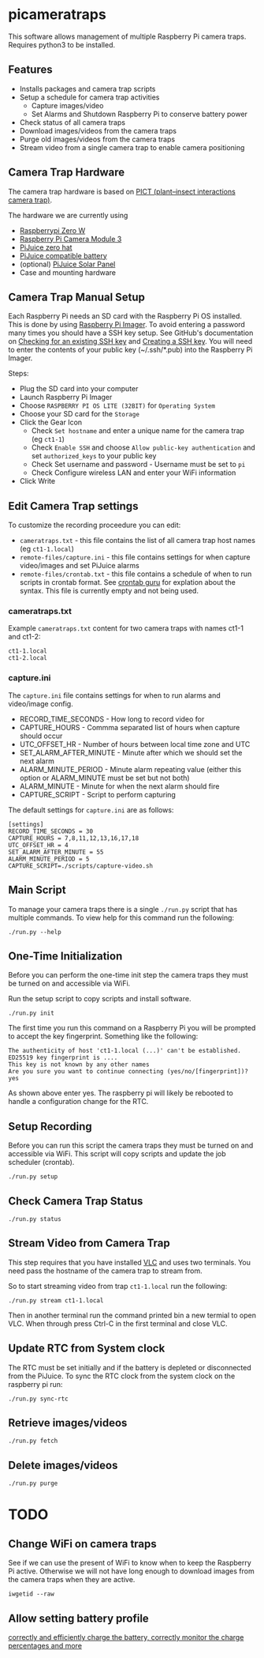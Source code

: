 # picameratraps
This software allows management of multiple Raspberry Pi camera traps.
Requires python3 to be installed.

## Features
- Installs packages and camera trap scripts
- Setup a schedule for camera trap activities
  - Capture images/video
  - Set Alarms and Shutdown Raspberry Pi to conserve battery power
- Check status of all camera traps
- Download images/videos from the camera traps
- Purge old images/videos from the camera traps
- Stream video from a single camera trap to enable camera positioning

## Camera Trap Hardware
The camera trap hardware is based on [PICT (plant–insect interactions camera trap)](https://besjournals.onlinelibrary.wiley.com/doi/full/10.1111/2041-210X.13618).

The hardware we are currently using
- [Raspberrypi Zero W](https://www.raspberrypi.com/products/raspberry-pi-zero-w/)
- [Raspberry Pi Camera Module 3](https://www.raspberrypi.com/products/camera-module-3/)
- [PiJuice zero hat](https://uk.pi-supply.com/products/pijuice-zero)
- [PiJuice compatible battery](https://uk.pi-supply.com/products/pijuice-12000mah-battery?pr_prod_strat=copurchase&pr_rec_id=94106ed08&pr_rec_pid=2470820282449&pr_ref_pid=3189411381329&pr_seq=uniform)
- (optional) [PiJuice Solar Panel](https://uk.pi-supply.com/products/pijuice-solar-panel-6-watt)
- Case and mounting hardware

## Camera Trap Manual Setup
Each Raspberry Pi needs an SD card with the Raspberry Pi OS installed.
This is done by using [Raspberry Pi Imager](https://www.raspberrypi.com/software/).
To avoid entering a password many times you should have a SSH key setup.
See GitHub's documentation on [Checking for an existing SSH key](https://docs.github.com/en/authentication/connecting-to-github-with-ssh/checking-for-existing-ssh-keys) 
and [Creating a SSH key](https://docs.github.com/en/authentication/connecting-to-github-with-ssh/generating-a-new-ssh-key-and-adding-it-to-the-ssh-agent).
You will need to enter the contents of your public key (~/.ssh/*.pub) into the Raspberry Pi Imager.

Steps:
- Plug the SD card into your computer
- Launch Raspberry Pi Imager
- Choose `RASPBERRY PI OS LITE (32BIT)` for `Operating System`
- Choose your SD card for the `Storage`
- Click the Gear Icon
  - Check `Set hostname` and enter a unique name for the camera trap (eg `ct1-1`)
  - Check `Enable SSH` and choose `Allow public-key authentication` and set `authorized_keys` to your public key
  - Check Set username and password - Username must be set to `pi`
  - Check Configure wireless LAN and enter your WiFi information
- Click Write

## Edit Camera Trap settings
To customize the recording proceedure you can edit:
- `cameratraps.txt` - this file contains the list of all camera trap host names (eg `ct1-1.local`)
- `remote-files/capture.ini` - this file contains settings for when capture video/images and set PiJuice alarms
- `remote-files/crontab.txt` - this file contains a schedule of when to run scripts in crontab format. See [crontab guru](https://crontab.guru/) for explation about the syntax. This file is currently empty and not being used.

### cameratraps.txt
Example `cameratraps.txt` content for two camera traps with names ct1-1 and ct1-2:
```
ct1-1.local
ct1-2.local
```

### capture.ini
The `capture.ini` file contains settings for when to run alarms and video/image config.
- RECORD_TIME_SECONDS - How long to record video for
- CAPTURE_HOURS - Commma separated list of hours when capture should occur
- UTC_OFFSET_HR - Number of hours between local time zone and UTC
- SET_ALARM_AFTER_MINUTE - Minute after which we should set the next alarm
- ALARM_MINUTE_PERIOD - Minute alarm repeating value (either this option or ALARM_MINUTE must be set but not both)
- ALARM_MINUTE - Minute for when the next alarm should fire
- CAPTURE_SCRIPT - Script to perform capturing

The default settings for `capture.ini` are as follows:
```
[settings]
RECORD_TIME_SECONDS = 30
CAPTURE_HOURS = 7,8,11,12,13,16,17,18
UTC_OFFSET_HR = 4
SET_ALARM_AFTER_MINUTE = 55
ALARM_MINUTE_PERIOD = 5
CAPTURE_SCRIPT=./scripts/capture-video.sh
```

## Main Script
To manage your camera traps there is a single `./run.py` script that has multiple commands.
To view help for this command run the following:
```console
./run.py --help
```

## One-Time Initialization
Before you can perform the one-time init step the camera traps they must be turned on and accessible via WiFi.

Run the setup script to copy scripts and install software.
```
./run.py init
```
The first time you run this command on a Raspberry Pi you will be prompted to accept the key fingerprint.
Something like the following:
```
The authenticity of host 'ct1-1.local (...)' can't be established.
ED25519 key fingerprint is ....
This key is not known by any other names
Are you sure you want to continue connecting (yes/no/[fingerprint])? yes
```
As shown above enter yes.
The raspberry pi will likely be rebooted to handle a configuration change for the RTC.

## Setup Recording
Before you can run this script the camera traps they must be turned on and accessible via WiFi.
This script will copy scripts and update the job scheduler (crontab).
```
./run.py setup
```

## Check Camera Trap Status
```
./run.py status
```

## Stream Video from Camera Trap
This step requires that you have installed [VLC](https://www.videolan.org/vlc/) and uses two terminals.
You need pass the hostname of the camera trap to stream from.

So to start streaming video from trap `ct1-1.local` run the following:
```
./run.py stream ct1-1.local
```
Then in another terminal run the command printed bin a new termial to open VLC.
When through press Ctrl-C in the first terminal and close VLC.


## Update RTC from System clock
The RTC must be set initially and if the battery is depleted or disconnected from the PiJuice.
To sync the RTC clock from the system clock on the raspberry pi run:
```
./run.py sync-rtc
```

## Retrieve images/videos
```
./run.py fetch
```

## Delete images/videos
```
./run.py purge
```

# TODO
## Change WiFi on camera traps
See if we can use the present of WiFi to know when to keep the Raspberry Pi active.
Otherwise we will not have long enough to download images from the camera traps when they are active.
```
iwgetid --raw
```

## Allow setting battery profile
[correctly and efficiently charge the battery, correctly monitor the charge percentages and more](https://github.com/PiSupply/PiJuice/blob/master/Software/README.md)

